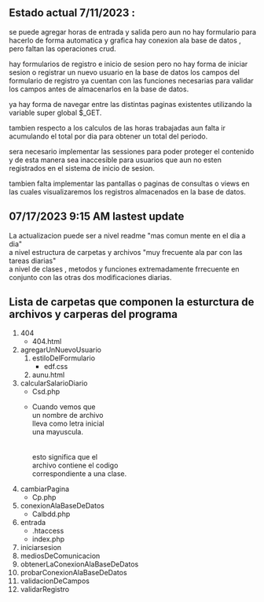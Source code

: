 ## Estado actual 7/11/2023 :

se puede agregar horas de entrada y salida
pero aun no hay formulario para hacerlo de forma automatica y grafica
hay conexion ala base de datos , pero faltan las operaciones crud.

hay formularios de registro e inicio de sesion pero no hay
forma de iniciar sesion o registrar un nuevo usuario en la base de datos
los campos del formulario de registro ya cuentan con las funciones
necesarias para validar los campos antes de almacenarlos en la base de datos.

ya hay forma de navegar entre las distintas paginas existentes
utilizando la variable super global $_GET.

tambien respecto a los calculos de las horas trabajadas
aun falta ir acumulando el total por dia para obtener un total del periodo.

sera necesario implementar las sessiones para poder proteger el contenido
y de esta manera sea inaccesible para usuarios que aun no esten
registrados en el sistema de inicio de sesion.

tambien falta implementar las pantallas o paginas de consultas o views
en las cuales visualizaremos los registros almacenados en la base de datos.


## 07/17/2023 9:15 AM lastest update 

<p>
    La actualizacion puede ser a nivel readme "mas comun mente en el dia a dia"<br>
    a nivel estructura de carpetas y archivos "muy frecuente ala par con las tareas diarias"<br>
    a nivel de clases , metodos y funciones extremadamente frrecuente en conjunto con las otras dos
    modificaciones diarias.
</p>

## Lista de carpetas que componen la esturctura de archivos y carperas del programa

<ol>
    <li>
        404
        <br>
        <ul>
            <li>404.html</li>
        </ul>
    </li>
    <li>
        agregarUnNuevoUsuario
        <br>
        <ol>
            <li>
                estiloDelFormulario
                <ul>
                    <li>edf.css</li>
                </ul>
            </li>
            <li>aunu.html</li>
        </ol>
    </li>
    <li>
        calcularSalarioDiario
        <br>
        <ul>
            <li>Csd.php</li>
            <li>
                <p>
                    Cuando vemos que <br>
                    un nombre de archivo <br>
                    lleva como letra inicial<br>
                    una mayuscula.<br>
                    <br>
                    <br>
                    esto significa que el<br> 
                    archivo contiene el codigo<br> 
                    correspondiente a una clase.
                </p>
            </li>
        </ul>
    </li>
    <li>
        cambiarPagina
        <ul>
            <li>Cp.php</li>
        </ul>
    </li>
    <li>
        conexionAlaBaseDeDatos
        <ul>
            <li>Calbdd.php</li>
        </ul>
    </li>
    <li>
        entrada
        <ul>
            <li>.htaccess</li>
            <li>index.php</li>
        </ul>
    </li>
    <li>
        iniciarsesion
    </li>
    <li>
        mediosDeComunicacion
    </li>
    <li>
        obtenerLaConexionAlaBaseDeDatos
    </li>
    <li>
        probarConexionAlaBaseDeDatos
    </li>
    <li>
        validacionDeCampos
    </li>
    <li>
        validarRegistro
    </li>
</ol>